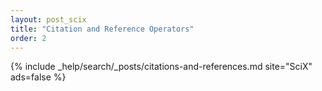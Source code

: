 ```yaml
---
layout: post_scix
title: "Citation and Reference Operators"
order: 2
---
```


{% include _help/search/_posts/citations-and-references.md site="SciX" ads=false %}
